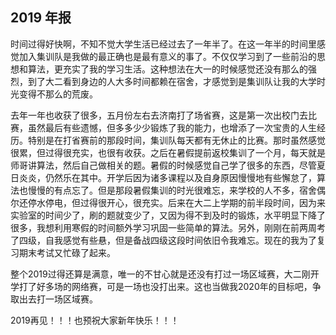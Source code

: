 ##  2019 年报

时间过得好快啊，不知不觉大学生活已经过去了一年半了。在这一年半的时间里感觉加入集训队是我做的最正确也是最有意义的事了。不仅仅学习到了一些前沿的思想和算法，更充实了我的学习生活。这种想法在大一的时候感觉还没有那么的强烈，到了大二看到身边的人大多时间都赖在宿舍，才感觉到是集训队让我的大学时光变得不那么的荒废。

去年一年也收获了很多，五月份左右去济南打了场省赛，这是第一次出校门去比赛，虽然最后有些遗憾，但多多少少锻炼了我的能力，也增添了一次宝贵的人生经历。特别是在打省赛前的那段时间，集训队每天都有无休止的比赛。那时虽然感觉很累，但过得很充实，也很有收获。之后在暑假提前返校集训了一个月，每天就是师哥讲算法，然后自己做相关的题。暑假的时候感觉自己学了很多的东西，尽管夏日炎炎，仍然乐在其中。开学后因为诸多课程以及自身原因慢慢地有些懈怠了，算法也慢慢的有点忘了。但是那段暑假集训的时光很难忘，来学校的人不多，宿舍偶尔还停水停电，但过得很开心，很充实。后来在大二上学期的前半段时间，因为来实验室的时间少了，刷的题就变少了，又因为得不到及时的锻炼，水平明显下降了很多，我想利用寒假的时间额外学习巩固一些简单的算法。另外，刚刚在前两周考了四级，自我感觉有些悬，但是备战四级这段时间依旧令我难忘。现在的我为了复习期末考试又忙碌了起来。

整个2019过得还算是满意，唯一的不甘心就是还没有打过一场区域赛，大二刚开学打了好多场的网络赛，可是一场也没打出来。这也当做我2020年的目标吧，争取出去打一场区域赛。

2019再见！！！也预祝大家新年快乐！！！
